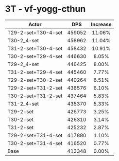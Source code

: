 # 3T - vf-yogg-cthun
| Actor | DPS | Increase |
|---|:---:|:---:|
|T29-2-set+T30-4-set|459052|11.06%|
|T30-2_4-set|458962|11.04%|
|T31-2-set+T30-4-set|458432|10.91%|
|T30-2-set+T29-4-set|446630|8.05%|
|T29-2_4-set|446425|8.00%|
|T31-2-set+T29-4-set|445460|7.77%|
|T29-2-set+T30-2-set|440264|6.51%|
|T29-2-set+T31-2-set|438576|6.10%|
|T30-2-set+T31-2-set|437464|5.83%|
|T31-2_4-set|435370|5.33%|
|T29-2-set|426773|3.25%|
|T30-2-set|426310|3.14%|
|T31-2-set|425232|2.87%|
|T29-2-set+T31-4-set|417880|1.10%|
|T30-2-set+T31-4-set|416520|0.77%|
|Base|413348|0.00%|

